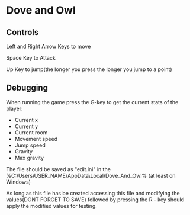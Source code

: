 # Dove and Owl

## Controls 

Left and Right Arrow Keys to move

Space Key to Attack

Up Key to jump(the longer you press the longer you jump to a point)


## Debugging

When running the game press the G-key to get the current stats of the player:

* Current x
* Current y
* Current room
* Movement speed
* Jump speed
* Gravity
* Max gravity

The file should be saved as "edit.ini" in the %C:\Users\USER_NAME\AppData\Local\Dove_And_Owl% (at least on Windows)

As long as this file has be created accessing this file and modifying the values(DONT FORGET TO SAVE) followed by pressing  the R - key should apply the modified values for testing. 

